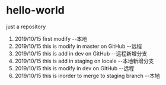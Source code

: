 # hello-world
just a repository

1. 2019/10/15 first modify --本地
2. 2019/10/15 this is modify in master on GitHub --远程
3. 2019/10/15 this is add in dev on GitHub --远程新增分支
4. 2019/10/15 this is add in staging on locale --本地新增分支
3. 2019/10/15 this is modify in dev on GitHub --远程
6. 2019/10/15 this is inorder to merge to staging branch --本地
